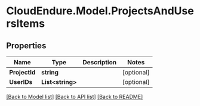 # CloudEndure.Model.ProjectsAndUsersItems
## Properties

Name | Type | Description | Notes
------------ | ------------- | ------------- | -------------
**ProjectId** | **string** |  | [optional] 
**UserIDs** | **List&lt;string&gt;** |  | [optional] 

[[Back to Model list]](../README.md#documentation-for-models) [[Back to API list]](../README.md#documentation-for-api-endpoints) [[Back to README]](../README.md)

